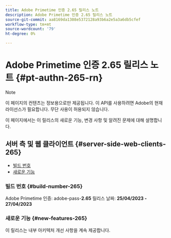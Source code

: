 ```yaml
---
title: Adobe Primetime 인증 2.65 릴리스 노트
description: Adobe Primetime 인증 2.65 릴리스 노트
source-git-commit: aa8169da1308e5372128a93b6a2e5a3a6db5cfef
workflow-type: tm+mt
source-wordcount: '79'
ht-degree: 0%

---
```


# Adobe Primetime 인증 2.65 릴리스 노트 {#pt-authn-265-rn}

>[!NOTE]
>
>이 페이지의 컨텐츠는 정보용으로만 제공됩니다. 이 API를 사용하려면 Adobe의 현재 라이선스가 필요합니다. 무단 사용이 허용되지 않습니다.

이 페이지에서는 이 릴리스의 새로운 기능, 변경 사항 및 알려진 문제에 대해 설명합니다.

## 서버 측 및 웹 클라이언트 {#server-side-web-clients-265}

* [빌드 번호](#build-number-265)
* [새로운 기능](#new-features-265)

### 빌드 번호 {#build-number-265}

Adobe Primetime 인증: adobe-pass-**2.65**
릴리스 날짜: **25/04/2023 - 27/04/2023**

### 새로운 기능 {#new-features-265}

이 릴리스는 내부 아키텍처 개선 사항을 계속 제공합니다.
